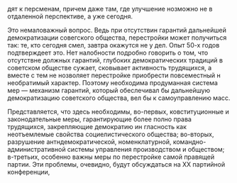 дят к персменам, причем даже там, где улучшение нозможно не в отдаленной перспективе, а уже сегодня.

Это немаловажный вопрос. Ведь при отсутствин гарантий дальнейшей демократизации совегского общества, перестройки может получиться так: те, кто сегодня смел, завтра окажутся не у дел. Опыт 50-х годов подтверждеет это. Нет налобности подробно говорить о том, что отсутствне должных гарантий, глубоких демократических традиций в советском обществе сужает, сковывает активность трудящихся, а вместе с тем не нозволяет перестройке приобрести повсеместный н необратимый характер. Поэтому необходима продуманная система мер — механизм гарантий, который обеслечивал бы дальнейшую демократизацию советского общества, вел бы к самоуправлению масс.

Представляется, что здесь необходимы, во-первых, ковституционные и законодательные меры, гарантирующие более полно права трудящихся, закрепляющие демократию ин гласность как неотъемлемые свойства социелистического общества; во-вторых, разрушение антндемократической, номенклатурной, командно-административной системы управления производством и обществом; в-третьих, особенно важны меры по перестройке самой правящей партии. Эти проблемы, очевидно, будут обсуждаться на ХХ партийной конференции,
